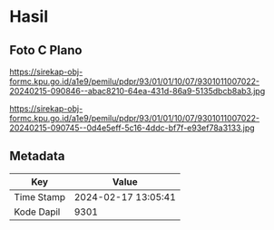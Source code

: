 # Hasil

## Foto C Plano

https://sirekap-obj-formc.kpu.go.id/a1e9/pemilu/pdpr/93/01/01/10/07/9301011007022-20240215-090846--abac8210-64ea-431d-86a9-5135dbcb8ab3.jpg

https://sirekap-obj-formc.kpu.go.id/a1e9/pemilu/pdpr/93/01/01/10/07/9301011007022-20240215-090745--0d4e5eff-5c16-4ddc-bf7f-e93ef78a3133.jpg


## Metadata

| Key        | Value               |
| ---------- | ------------------- |
| Time Stamp | 2024-02-17 13:05:41 |
| Kode Dapil | 9301                |



